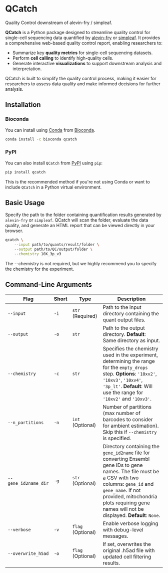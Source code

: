 # QCatch
Quality Control downstream of alevin-fry / simpleaf.

**QCatch** is a Python package designed to streamline quality control for single-cell sequencing data quantified by [alevin-fry](https://github.com/COMBINE-lab/alevin-fry) or [simpleaf](https://github.com/COMBINE-lab/simpleaf). It provides a comprehensive web-based quality control report, enabling researchers to:

- Summarize key **quality metrics** for single-cell sequencing datasets.
- Perform **cell calling** to identify high-quality cells.
- Generate interactive **visualizations** to support downstream analysis and interpretation.

QCatch is built to simplify the quality control process, making it easier for researchers to assess data quality and make informed decisions for further analysis.

## Installation

### Bioconda
You can install using [Conda](http://anaconda.org/)
from [Bioconda](https://bioconda.github.io/).

```bash
conda install -c bioconda qcatch 
```

### PyPI

You can also install `QCatch` from [PyPI](https://pypi.org/project/qcatch/) using `pip`:

```bash
pip install qcatch
```

This is the recommended method if you're not using Conda or want to include `QCatch` in a Python virtual environment.

## Basic Usage
Specify the path to the folder containing quantification results generated by `alevin-fry` or `simpleaf`. QCatch will scan the folder, evaluate the data quality, and generate an HTML report that can be viewed directly in your browser.

```bash
qcatch \
    --input path/to/quants/result/folder \
    --output path/to/QC/output/folder \
    --chemistry 10X_3p_v3 
```
The --chemistry is not required, but we highly recommend you to specify the chemistry for the experiment.

## Command-Line Arguments

| Flag | Short | Type | Description |
|------|-------|------|-------------|
| `--input`  | `-i` | `str` (Required) | Path to the input directory containing the quant output files. |
| `--output` | `-o` | `str` | Path to the output directory. **Default**: Same directory as input. |
| `--chemistry` | `-c` | `str` | Specifies the chemistry used in the experiment, determining the range for the `empty_drops` step. **Options**: `'10xv2'`, `'10xv3'`, `'10xv4'`, `'3p_lt'`. **Default**: Will use the range for `'10xv2'` and `'10xv3'`. |
| `--n_partitions` | `-n` | `int` (Optional) | Number of partitions (max number of barcodes to consider for ambient estimation). Skip this if `--chemistry` is specified. |
| `--gene_id2name_dir` | `-g` | `str` (Optional) | Directory containing the `gene_id2name` file for converting Ensembl gene IDs to gene names. The file must be a CSV with two columns: `gene_id` and `gene_name`. If not provided, mitochondria plots requiring gene names will not be displayed. **Default**: `None`. |
| `--verbose` | `-v` | `flag` (Optional) | Enable verbose logging with debug-level messages. |
| `--overwrite_h5ad` | `-o` | `flag` (Optional) | If set, overwrites the original .h5ad file with updated cell filtering results. |
